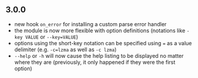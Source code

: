 ## 3.0.0

- new hook `on_error` for installing a custom parse error handler
- the module is now more flexible with option definitions (notations like `-key VALUE` or `--key=VALUE`)
- options using the short-key notation can be specified using `=` as a value delimiter (e.g. `-c=lzma` as well as `-c lzma`)
- `--help` or `-h` will now cause the help listing to be displayed no matter where they are (previously, it only happened if they were the first option)